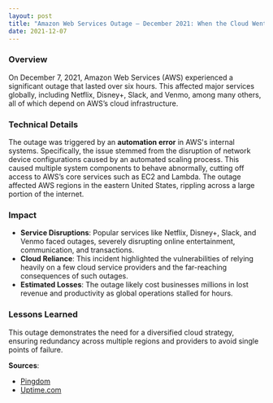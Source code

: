```yaml
---
layout: post
title: "Amazon Web Services Outage – December 2021: When the Cloud Went Dark"
date: 2021-12-07
---
```


### Overview
On December 7, 2021, Amazon Web Services (AWS) experienced a significant outage that lasted over six hours. This affected major services globally, including Netflix, Disney+, Slack, and Venmo, among many others, all of which depend on AWS’s cloud infrastructure.

### Technical Details
The outage was triggered by an **automation error** in AWS's internal systems. Specifically, the issue stemmed from the disruption of network device configurations caused by an automated scaling process. This caused multiple system components to behave abnormally, cutting off access to AWS’s core services such as EC2 and Lambda. The outage affected AWS regions in the eastern United States, rippling across a large portion of the internet.

### Impact
- **Service Disruptions**: Popular services like Netflix, Disney+, Slack, and Venmo faced outages, severely disrupting online entertainment, communication, and transactions.
- **Cloud Reliance**: This incident highlighted the vulnerabilities of relying heavily on a few cloud service providers and the far-reaching consequences of such outages.
- **Estimated Losses**: The outage likely cost businesses millions in lost revenue and productivity as global operations stalled for hours.

### Lessons Learned
This outage demonstrates the need for a diversified cloud strategy, ensuring redundancy across multiple regions and providers to avoid single points of failure.

**Sources**:
- [Pingdom](https://www.pingdom.com/blog/historical-internet-outages/)
- [Uptime.com](https://www.uptime.com/blog/top-10-downtime-incidents-of-2021)
